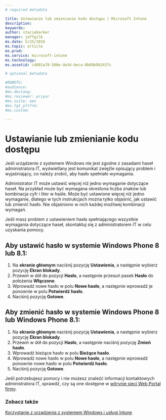```yaml
---
# required metadata

title: Ustawianie lub zmienianie kodu dostępu | Microsoft Intune
description:
keywords:
author: staciebarker
manager: jeffgilb
ms.date: 5/25/2016
ms.topic: article
ms.prod:
ms.service: microsoft-intune
ms.technology:
ms.assetid: c4801a78-580e-4e3d-beca-0b09b9b2437c

# optional metadata

#ROBOTS:
#audience:
#ms.devlang:
#ms.reviewer: priyar
#ms.suite: ems
#ms.tgt_pltfrm:
#ms.custom:

---
```


# Ustawianie lub zmienianie kodu dostępu

Jeśli urządzenie z systemem Windows nie jest zgodne z zasadami haseł administratora IT, wyświetlany jest komunikat zwięźle opisujący problem i wyjaśniający, co należy zrobić, aby hasło spełniało wymagania.

Administrator IT może ustawić więcej niż jedno wymaganie dotyczące haseł. Na przykład może być wymagana określona liczba znaków lub kombinacja cyfr i liter w haśle. Może być ustawione więcej niż jedno wymaganie, dlatego w tych instrukcjach można tylko objaśnić, jak ustawić lub zmienić hasło. Nie objaśniono w nich każdej możliwej kombinacji wymagań. 

Jeśli masz problem z ustawieniem hasła spełniającego wszystkie wymagania dotyczące haseł, skontaktuj się z administratorem IT w celu uzyskania pomocy.

## Aby ustawić hasło w systemie Windows Phone 8 lub 8.1:

1. Na **ekranie głównym** naciśnij pozycję **Ustawienia**, a następnie wybierz pozycję **Ekran blokady**.
2. Przewiń w dół do pozycji **Hasło**, a następnie przesuń pasek **Hasło** do położenia **Włączone**.
3. Wprowadź nowe hasło w polu **Nowe hasło**, a następnie wprowadź je ponownie w polu **Potwierdź hasło**. 
4. Naciśnij pozycję **Gotowe**.

## Aby zmienić hasło w systemie Windows Phone 8 lub Windows Phone 8.1:

1. Na **ekranie głównym** naciśnij pozycję **Ustawienia**, a następnie wybierz pozycję **Ekran blokady**.
2. Przewiń w dół do pozycji **Hasło**, a następnie naciśnij pozycję **Zmień hasło**.
3. Wprowadź bieżące hasło w polu **Bieżące hasło**.
4. Wprowadź nowe hasło w polu **Nowe hasło**, a następnie wprowadź ponownie nowe hasło w polu **Potwierdź hasło**.
4. Naciśnij pozycję **Gotowe**.

Jeśli potrzebujesz pomocy i nie możesz znaleźć informacji kontaktowych administratora IT, sprawdź, czy są one dostępne w [witrynie sieci Web Portal firmy](http://portal.manage.microsoft.com).

### Zobacz także
[Korzystanie z urządzenia z systemem Windows i usługi Intune](using-your-windows-device-with-intune.md)

<!--HONumber=Jun16_HO1-->


